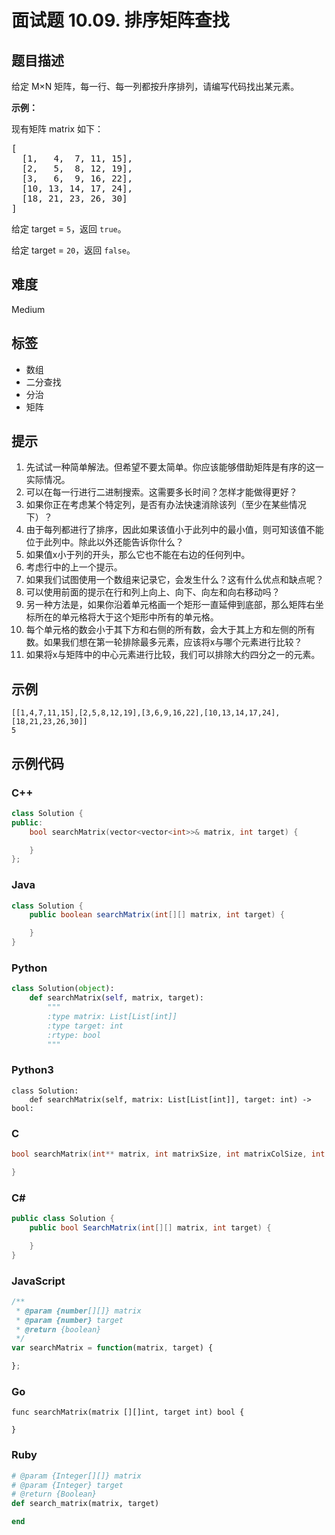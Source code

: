 # 面试题 10.09. 排序矩阵查找

## 题目描述

<p>给定 M×N 矩阵，每一行、每一列都按升序排列，请编写代码找出某元素。</p>

<p><strong>示例：</strong></p>

<p>现有矩阵 matrix 如下：</p>

<pre>
[
  [1,   4,  7, 11, 15],
  [2,   5,  8, 12, 19],
  [3,   6,  9, 16, 22],
  [10, 13, 14, 17, 24],
  [18, 21, 23, 26, 30]
]
</pre>

<p>给定 target&nbsp;=&nbsp;<code>5</code>，返回&nbsp;<code>true</code>。</p>

<p>给定&nbsp;target&nbsp;=&nbsp;<code>20</code>，返回&nbsp;<code>false</code>。</p>


## 难度

Medium

## 标签

- 数组
- 二分查找
- 分治
- 矩阵

## 提示

1. 先试试一种简单解法。但希望不要太简单。你应该能够借助矩阵是有序的这一实际情况。
2. 可以在每一行进行二进制搜索。这需要多长时间？怎样才能做得更好？
3. 如果你正在考虑某个特定列，是否有办法快速消除该列（至少在某些情况下）？
4. 由于每列都进行了排序，因此如果该值小于此列中的最小值，则可知该值不能位于此列中。除此以外还能告诉你什么？
5. 如果值x小于列的开头，那么它也不能在右边的任何列中。
6. 考虑行中的上一个提示。
7. 如果我们试图使用一个数组来记录它，会发生什么？这有什么优点和缺点呢？
8. 可以使用前面的提示在行和列上向上、向下、向左和向右移动吗？
9. 另一种方法是，如果你沿着单元格画一个矩形一直延伸到底部，那么矩阵右坐标所在的单元格将大于这个矩形中所有的单元格。
10. 每个单元格的数会小于其下方和右侧的所有数，会大于其上方和左侧的所有数。如果我们想在第一轮排除最多元素，应该将x与哪个元素进行比较？
11. 如果将x与矩阵中的中心元素进行比较，我们可以排除大约四分之一的元素。

## 示例

```
[[1,4,7,11,15],[2,5,8,12,19],[3,6,9,16,22],[10,13,14,17,24],[18,21,23,26,30]]
5
```

## 示例代码

### C++

```cpp
class Solution {
public:
    bool searchMatrix(vector<vector<int>>& matrix, int target) {

    }
};
```

### Java

```java
class Solution {
    public boolean searchMatrix(int[][] matrix, int target) {

    }
}
```

### Python

```python
class Solution(object):
    def searchMatrix(self, matrix, target):
        """
        :type matrix: List[List[int]]
        :type target: int
        :rtype: bool
        """
```

### Python3

```python3
class Solution:
    def searchMatrix(self, matrix: List[List[int]], target: int) -> bool:
```

### C

```c
bool searchMatrix(int** matrix, int matrixSize, int matrixColSize, int target){

}

```

### C#

```csharp
public class Solution {
    public bool SearchMatrix(int[][] matrix, int target) {

    }
}
```

### JavaScript

```javascript
/**
 * @param {number[][]} matrix
 * @param {number} target
 * @return {boolean}
 */
var searchMatrix = function(matrix, target) {

};
```

### Go

```golang
func searchMatrix(matrix [][]int, target int) bool {

}
```

### Ruby

```ruby
# @param {Integer[][]} matrix
# @param {Integer} target
# @return {Boolean}
def search_matrix(matrix, target)

end
```

